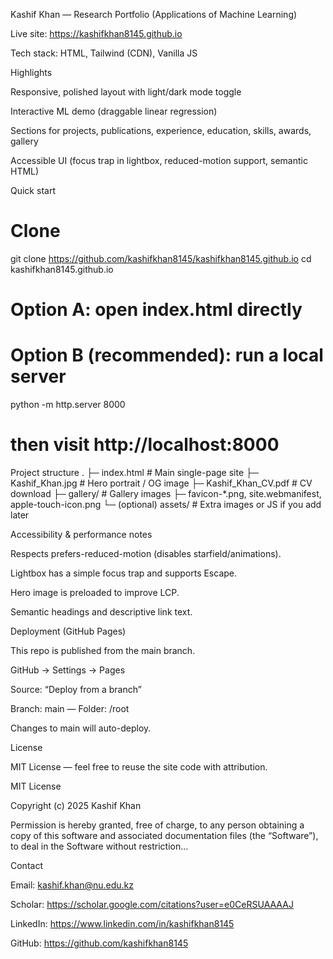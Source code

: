 Kashif Khan — Research Portfolio (Applications of Machine Learning)

Live site: https://kashifkhan8145.github.io

Tech stack: HTML, Tailwind (CDN), Vanilla JS

Highlights

Responsive, polished layout with light/dark mode toggle

Interactive ML demo (draggable linear regression)

Sections for projects, publications, experience, education, skills, awards, gallery

Accessible UI (focus trap in lightbox, reduced-motion support, semantic HTML)

Quick start
# Clone
git clone https://github.com/kashifkhan8145/kashifkhan8145.github.io
cd kashifkhan8145.github.io

# Option A: open index.html directly
# Option B (recommended): run a local server
python -m http.server 8000
# then visit http://localhost:8000

Project structure
.
├─ index.html                 # Main single-page site
├─ Kashif_Khan.jpg            # Hero portrait / OG image
├─ Kashif_Khan_CV.pdf         # CV download
├─ gallery/                   # Gallery images
├─ favicon-*.png, site.webmanifest, apple-touch-icon.png
└─ (optional) assets/         # Extra images or JS if you add later


Accessibility & performance notes

Respects prefers-reduced-motion (disables starfield/animations).

Lightbox has a simple focus trap and supports Escape.

Hero image is preloaded to improve LCP.

Semantic headings and descriptive link text.

Deployment (GitHub Pages)

This repo is published from the main branch.

GitHub → Settings → Pages

Source: “Deploy from a branch”

Branch: main — Folder: /root

Changes to main will auto-deploy.

License

MIT License — feel free to reuse the site code with attribution.

MIT License

Copyright (c) 2025 Kashif Khan

Permission is hereby granted, free of charge, to any person obtaining a copy
of this software and associated documentation files (the “Software”), to deal
in the Software without restriction…

Contact

Email: kashif.khan@nu.edu.kz

Scholar: https://scholar.google.com/citations?user=e0CeRSUAAAAJ

LinkedIn: https://www.linkedin.com/in/kashifkhan8145

GitHub: https://github.com/kashifkhan8145
